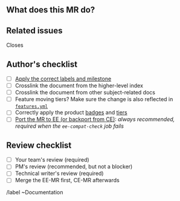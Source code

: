 <!--See the general documentation guidelines https://docs.gitlab.com/ee/development/documentation -->

<!-- Mention "documentation" or "docs" in the MR title -->

<!-- Use this description template for new docs or updates to existing docs. For changing documentation location use the "Change documentation location" template -->

## What does this MR do?

<!-- Briefly describe what this MR is about -->

## Related issues

<!-- Mention the issue(s) this MR closes or is related to -->

Closes 

## Author's checklist

- [ ] [Apply the correct labels and milestone](https://docs.gitlab.com/ee/development/documentation/workflow.html#2-developer-s-role-in-the-documentation-process)
- [ ] Crosslink the document from the higher-level index
- [ ] Crosslink the document from other subject-related docs
- [ ] Feature moving tiers? Make sure the change is also reflected in [`features.yml`](https://gitlab.com/gitlab-com/www-gitlab-com/blob/master/data/features.yml)
- [ ] Correctly apply the product [badges](https://docs.gitlab.com/ee/development/documentation/styleguide.html#product-badges) and [tiers](https://docs.gitlab.com/ee/development/documentation/styleguide.html#gitlab-versions-and-tiers)
- [ ] [Port the MR to EE (or backport from CE)](https://docs.gitlab.com/ee/development/documentation/index.html#cherry-picking-from-ce-to-ee): _always recommended, required when the `ee-compat-check` job fails_

## Review checklist

- [ ] Your team's review (required)
- [ ] PM's review (recommended, but not a blocker)
- [ ] Technical writer's review (required)
- [ ] Merge the EE-MR first, CE-MR afterwards

/label ~Documentation
